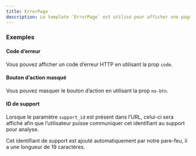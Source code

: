 ```yaml
---
title: ErrorPage
description: Le template `ErrorPage` est utilisé pour afficher une page d’erreur.
---
```


<doc-tabs>

<doc-tab-item label="Utilisation">

<doc-usage name="error-page"></doc-usage>

### Exemples

#### Code d’erreur

Vous pouvez afficher un code d’erreur HTTP en utilisant la prop `code`.

<doc-example file="error-page/code"></doc-example>

#### Bouton d’action masqué

Vous pouvez masquer le bouton d’action en utilisant la prop `no-btn`.

<doc-example file="error-page/no-btn"></doc-example>

#### ID de support

Lorsque le paramètre `support_id` est présent dans l’URL, celui-ci sera affiché afin que l’utilisateur puisse communiquer cet identifiant au support pour analyse.

<doc-alert type="info">
Cet identifiant de support est ajouté automatiquement par notre pare-feu, il a une longueur de 19 caractères.
</doc-alert>

<doc-example file="error-page/support-id"></doc-example>

</doc-tab-item>

<doc-tab-item label="API">
<doc-api name="error-page"></doc-api>
</doc-tab-item>

</doc-tabs>
